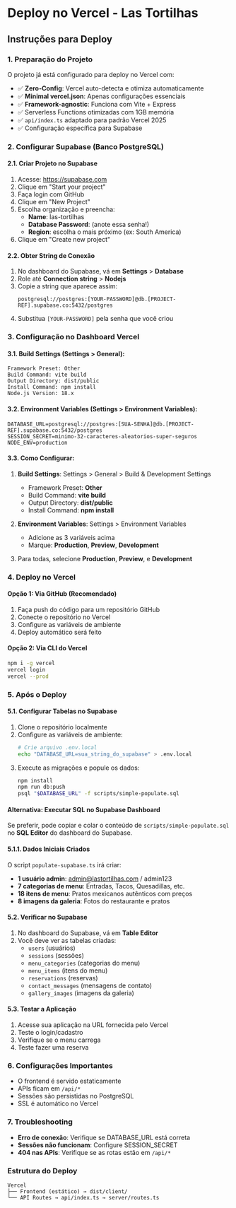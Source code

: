 # Deploy no Vercel - Las Tortilhas

## Instruções para Deploy

### 1. Preparação do Projeto
O projeto já está configurado para deploy no Vercel com:
- ✅ **Zero-Config**: Vercel auto-detecta e otimiza automaticamente
- ✅ **Minimal vercel.json**: Apenas configurações essenciais
- ✅ **Framework-agnostic**: Funciona com Vite + Express
- ✅ Serverless Functions otimizadas com 1GB memória
- ✅ `api/index.ts` adaptado para padrão Vercel 2025
- ✅ Configuração específica para Supabase

### 2. Configurar Supabase (Banco PostgreSQL)

#### 2.1. Criar Projeto no Supabase
1. Acesse: https://supabase.com
2. Clique em "Start your project"
3. Faça login com GitHub
4. Clique em "New Project"
5. Escolha organização e preencha:
   - **Name**: las-tortilhas
   - **Database Password**: (anote essa senha!)
   - **Region**: escolha o mais próximo (ex: South America)
6. Clique em "Create new project"

#### 2.2. Obter String de Conexão
1. No dashboard do Supabase, vá em **Settings** > **Database**
2. Role até **Connection string** > **Nodejs**
3. Copie a string que aparece assim:
   ```
   postgresql://postgres:[YOUR-PASSWORD]@db.[PROJECT-REF].supabase.co:5432/postgres
   ```
4. Substitua `[YOUR-PASSWORD]` pela senha que você criou

### 3. Configuração no Dashboard Vercel

#### 3.1. Build Settings (Settings > General):
```
Framework Preset: Other
Build Command: vite build
Output Directory: dist/public  
Install Command: npm install
Node.js Version: 18.x
```

#### 3.2. Environment Variables (Settings > Environment Variables):
```
DATABASE_URL=postgresql://postgres:[SUA-SENHA]@db.[PROJECT-REF].supabase.co:5432/postgres
SESSION_SECRET=minimo-32-caracteres-aleatorios-super-seguros
NODE_ENV=production
```

#### 3.3. Como Configurar:
1. **Build Settings**: Settings > General > Build & Development Settings
   - Framework Preset: **Other**
   - Build Command: **vite build**  
   - Output Directory: **dist/public**
   - Install Command: **npm install**

2. **Environment Variables**: Settings > Environment Variables
   - Adicione as 3 variáveis acima
   - Marque: **Production**, **Preview**, **Development**
4. Para todas, selecione **Production**, **Preview**, e **Development**

### 4. Deploy no Vercel

#### Opção 1: Via GitHub (Recomendado)
1. Faça push do código para um repositório GitHub
2. Conecte o repositório no Vercel
3. Configure as variáveis de ambiente
4. Deploy automático será feito

#### Opção 2: Via CLI do Vercel
```bash
npm i -g vercel
vercel login
vercel --prod
```

### 5. Após o Deploy

#### 5.1. Configurar Tabelas no Supabase
1. Clone o repositório localmente
2. Configure as variáveis de ambiente:
   ```bash
   # Crie arquivo .env.local
   echo "DATABASE_URL=sua_string_do_supabase" > .env.local
   ```
3. Execute as migrações e popule os dados:
   ```bash
   npm install
   npm run db:push
   psql "$DATABASE_URL" -f scripts/simple-populate.sql
   ```

#### Alternativa: Executar SQL no Supabase Dashboard
Se preferir, pode copiar e colar o conteúdo de `scripts/simple-populate.sql` 
no **SQL Editor** do dashboard do Supabase.

#### 5.1.1. Dados Iniciais Criados
O script `populate-supabase.ts` irá criar:
- **1 usuário admin**: admin@lastortilhas.com / admin123
- **7 categorias de menu**: Entradas, Tacos, Quesadillas, etc.  
- **18 itens de menu**: Pratos mexicanos autênticos com preços
- **8 imagens da galeria**: Fotos do restaurante e pratos

#### 5.2. Verificar no Supabase
1. No dashboard do Supabase, vá em **Table Editor**
2. Você deve ver as tabelas criadas:
   - `users` (usuários)
   - `sessions` (sessões)
   - `menu_categories` (categorias do menu)
   - `menu_items` (itens do menu)
   - `reservations` (reservas)
   - `contact_messages` (mensagens de contato)
   - `gallery_images` (imagens da galeria)

#### 5.3. Testar a Aplicação
1. Acesse sua aplicação na URL fornecida pelo Vercel
2. Teste o login/cadastro
3. Verifique se o menu carrega
4. Teste fazer uma reserva

### 6. Configurações Importantes
- O frontend é servido estaticamente
- APIs ficam em `/api/*`
- Sessões são persistidas no PostgreSQL
- SSL é automático no Vercel

### 7. Troubleshooting
- **Erro de conexão**: Verifique se DATABASE_URL está correta
- **Sessões não funcionam**: Configure SESSION_SECRET
- **404 nas APIs**: Verifique se as rotas estão em `/api/*`

### Estrutura do Deploy
```
Vercel
├── Frontend (estático) → dist/client/
└── API Routes → api/index.ts → server/routes.ts
```
